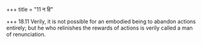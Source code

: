 +++
title = "11 न हि"

+++
18.11 Verily, it is not possible for an embodied being to abandon
actions entirely; but he who relinishes the rewards of actions is verily
called a man of renunciation.
